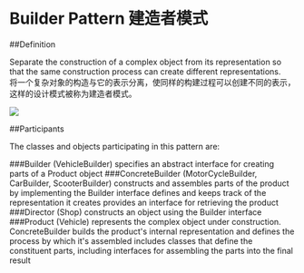 # Builder Pattern 建造者模式
##Definition

Separate the construction of a complex object from its representation so that the same construction process can create different representations.
<br>将一个复杂对象的构造与它的表示分离，使同样的构建过程可以创建不同的表示，这样的设计模式被称为建造者模式。

![](https://github.com/QianMo/Unity-Design-Pattern/blob/master/UML_Picture/builder.gif)


##Participants

The classes and objects participating in this pattern are:

###Builder  (VehicleBuilder)
specifies an abstract interface for creating parts of a Product object
###ConcreteBuilder  (MotorCycleBuilder, CarBuilder, ScooterBuilder)
constructs and assembles parts of the product by implementing the Builder interface
defines and keeps track of the representation it creates
provides an interface for retrieving the product
###Director  (Shop)
constructs an object using the Builder interface
###Product  (Vehicle)
represents the complex object under construction. ConcreteBuilder builds the product's internal representation and defines the process by which it's assembled
includes classes that define the constituent parts, including interfaces for assembling the parts into the final result

